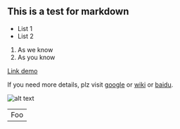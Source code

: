 ## This is a test for markdown ##

* List 1
* List 2

1. As we know
2. As you know

[Link demo](http://jeechang.com)

If you need more details, plz visit [google][1] or [wiki][2] or [baidu][3].

[1]: http://www.google.com
[2]: http://www.wikipedia.org
[3]: http://www.baidu.com

![alt text](http://d5.sina.com.cn/201303/01/478882.jpg "What is your name")


<table>
  <tr>
    <td>Foo</td>
  </tr>
</table>
